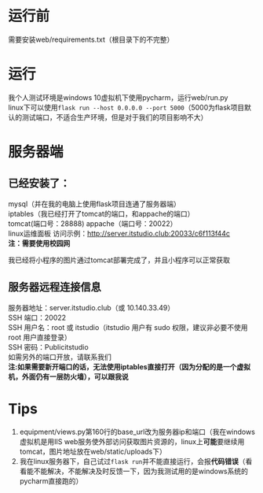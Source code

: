 # 运行前
需要安装web/requirements.txt（根目录下的不完整）

# 运行
我个人测试环境是windows 10虚拟机下使用pycharm，运行web/run.py  
linux下可以使用`flask run --host 0.0.0.0 --port 5000`（5000为flask项目默认的测试端口，不适合生产环境，但是对于我们的项目影响不大）


# 服务器端
## 已经安装了：
mysql（并在我的电脑上使用flask项目连通了服务器端）  
iptables（我已经打开了tomcat的端口，和appache的端口）  
tomcat(端口号：28888)  appache（端口号：20022）  
linux运维面板  访问示例：http://server.itstudio.club:20033/c6f113f44c  
**注：需要使用校园网**

我已经将小程序的图片通过tomcat部署完成了，并且小程序可以正常获取

## 服务器远程连接信息
服务器地址：server.itstudio.club（或 10.140.33.49）  
SSH 端口：20022  
SSH 用户名：root 或 itstudio（itstudio 用户有 sudo 权限，建议非必要不使用 root 用户直接登录）  
SSH 密码：Publicitstudio   
如需另外的端口开放，请联系我们  
**注:如果需要新开端口的话，无法使用iptables直接打开（因为分配的是一个虚拟机，外面仍有一层防火墙），可以跟我说**



# Tips

1. equipment/views.py第160行的base_url改为服务器ip和端口（我在windows虚拟机是用IIS web服务使外部访问获取图片资源的，linux上**可能**要继续用tomcat，图片地址放在web/static/uploads下）
2. 我在linux服务器下，自己试过`flask run`并不能直接运行，会报**代码错误**（看看能不能解决，不能解决及时反馈一下，因为我测试用的是windows系统的pycharm直接跑的）

